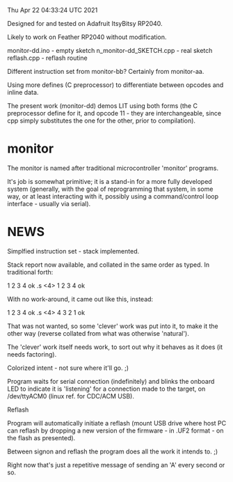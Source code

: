 Thu Apr 22 04:33:24 UTC 2021

Designed for and tested on Adafruit ItsyBitsy RP2040.

Likely to work on Feather RP2040 without modification.

  monitor-dd.ino - empty sketch
  n_monitor-dd_SKETCH.cpp - real sketch
  reflash.cpp - reflash routine

Different instruction set from monitor-bb? Certainly
from monitor-aa.

Using more defines (C preprocessor) to differentiate
between opcodes and inline data.

The present work (monitor-dd) demos LIT using both forms
(the C preprocessor define for it, and opcode 11 - they
are interchangeable, since cpp simply substitutes the
one for the other, prior to compilation).

# monitor

The monitor is named after traditional microcontroller
'monitor' programs.

It's job is somewhat primitive; it is a stand-in for
a more fully developed system (generally, with the
goal of reprogramming that system, in some way, or
at least interacting with it, possibly using a
command/control loop interface - usually via serial).

# NEWS

Simplfied instruction set - stack implemented.

Stack report now available, and collated in the same
order as typed.  In traditional forth:

 1 2 3 4  ok
 .s
 <4> 1 2 3 4  ok

With no work-around, it came out like this, instead:

 1 2 3 4  ok
 .s
 <4> 4 3 2 1  ok

That was not wanted, so some 'clever' work was put into it,
to make it the other way (reverse collated from what was
otherwise 'natural').

The 'clever' work itself needs work, to sort out why it
behaves as it does (it needs factoring).

Colorized intent - not sure where it'll go. ;)

Program waits for serial connection (indefinitely) and
blinks the onboard LED to indicate it is 'listening'
for a connection made to the target, on /dev/ttyACM0
(linux ref. for CDC/ACM USB).

Reflash

Program will automatically initiate a reflash (mount USB
drive where host PC can reflash by dropping a new version
of the firmware - in .UF2 format - on the flash as presented).

Between signon and reflash the program does all the work
it intends to. ;)

Right now that's just a repetitive message of sending an
'A' every second or so.

